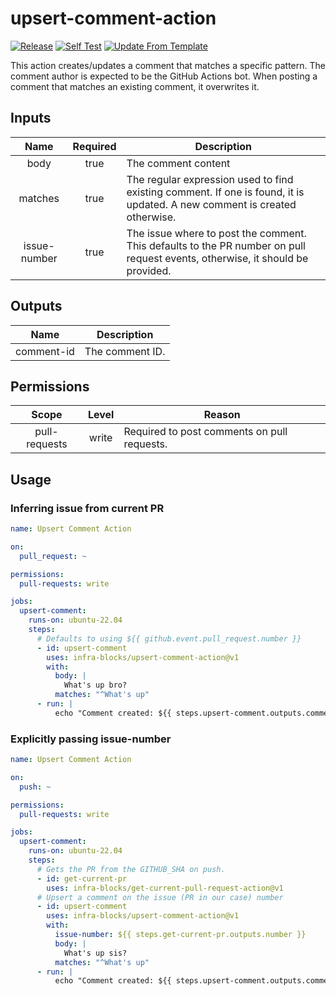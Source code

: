 # upsert-comment-action
[![Release](https://github.com/infra-blocks/upsert-comment-action/actions/workflows/git-tag-semver-from-label.yml/badge.svg)](https://github.com/infra-blocks/upsert-comment-action/actions/workflows/git-tag-semver-from-label.yml)
[![Self Test](https://github.com/infra-blocks/upsert-comment-action/actions/workflows/self-test.yml/badge.svg)](https://github.com/infra-blocks/upsert-comment-action/actions/workflows/self-test.yml)
[![Update From Template](https://github.com/infra-blocks/upsert-comment-action/actions/workflows/update-from-template.yml/badge.svg)](https://github.com/infra-blocks/upsert-comment-action/actions/workflows/update-from-template.yml)

This action creates/updates a comment that matches a specific pattern. The comment author is expected to be
the GitHub Actions bot. When posting a comment that matches an existing comment, it overwrites it.

## Inputs

|     Name     | Required | Description                                                                                                                   |
|:------------:|:--------:|-------------------------------------------------------------------------------------------------------------------------------|
|     body     |   true   | The comment content                                                                                                           |
|   matches    |   true   | The regular expression used to find existing comment. If one is found, it is updated. A new comment is created otherwise.     |
| issue-number |   true   | The issue where to post the comment. This defaults to the PR number on pull request events, otherwise, it should be provided. | 

## Outputs

|    Name    | Description     |
|:----------:|-----------------|
| comment-id | The comment ID. |

## Permissions

|     Scope     | Level | Reason                                      |
|:-------------:|:-----:|---------------------------------------------|
| pull-requests | write | Required to post comments on pull requests. |

## Usage

### Inferring issue from current PR
```yaml
name: Upsert Comment Action

on:
  pull_request: ~

permissions:
  pull-requests: write

jobs:
  upsert-comment:
    runs-on: ubuntu-22.04
    steps:
      # Defaults to using ${{ github.event.pull_request.number }}
      - id: upsert-comment
        uses: infra-blocks/upsert-comment-action@v1
        with:
          body: |
            What's up bro?
          matches: "^What's up"
      - run: |
          echo "Comment created: ${{ steps.upsert-comment.outputs.comment-id }}"
```

### Explicitly passing issue-number
```yaml
name: Upsert Comment Action

on:
  push: ~

permissions:
  pull-requests: write

jobs:
  upsert-comment:
    runs-on: ubuntu-22.04
    steps:
      # Gets the PR from the GITHUB_SHA on push.
      - id: get-current-pr
        uses: infra-blocks/get-current-pull-request-action@v1
      # Upsert a comment on the issue (PR in our case) number
      - id: upsert-comment
        uses: infra-blocks/upsert-comment-action@v1
        with:
          issue-number: ${{ steps.get-current-pr.outputs.number }}
          body: |
            What's up sis?
          matches: "^What's up"
      - run: |
          echo "Comment created: ${{ steps.upsert-comment.outputs.comment-id }}"
```
